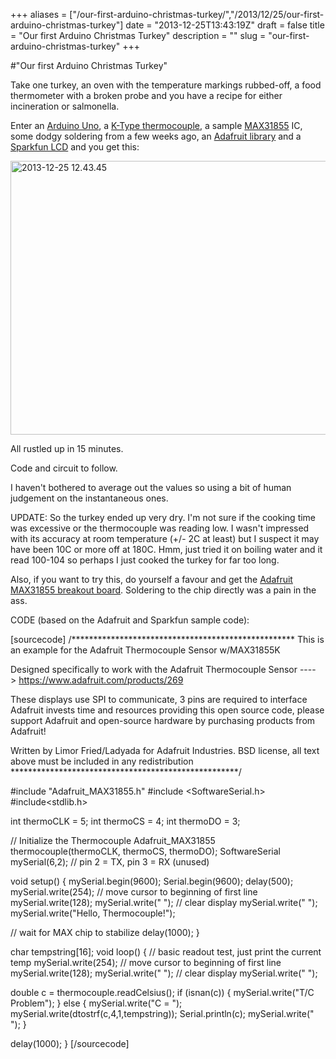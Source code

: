 +++
aliases = ["/our-first-arduino-christmas-turkey/","/2013/12/25/our-first-arduino-christmas-turkey"]
date = "2013-12-25T13:43:19Z"
draft = false
title = "Our first Arduino Christmas Turkey"
description = ""
slug = "our-first-arduino-christmas-turkey"
+++

#"Our first Arduino Christmas Turkey"

Take one turkey, an oven with the temperature markings rubbed-off, a food thermometer with a broken probe and you have a recipe for either incineration or salmonella.

Enter an <a href="http://store.arduino.cc/index.php?main_page=product_info&amp;cPath=11&amp;products_id=195">Arduino Uno</a>, a <a href="https://www.olimex.com/Products/Components/Misc/TC-K-TYPE/">K-Type thermocouple</a>, a sample <a href="http://www.maximintegrated.com/datasheet/index.mvp/id/7273">MAX31855</a> IC, some dodgy soldering from a few weeks ago, an <a href="https://github.com/adafruit/Adafruit-MAX31855-library">Adafruit library</a> and a <a href="https://www.sparkfun.com/products/9393">Sparkfun LCD</a> and you get this:

<a href="https://s3-eu-west-1.amazonaws.com/conoroneill.net/wp-content/uploads/2013/12/2013-12-25-12.43.45.jpg"><img class="aligncenter size-large wp-image-1229" alt="2013-12-25 12.43.45" src="https://s3-eu-west-1.amazonaws.com/conoroneill.net/wp-content/uploads/2013/12/2013-12-25-12.43.45-1024x768.jpg" width="584" height="438" /></a>

All rustled up in 15 minutes.

Code and circuit to follow.

I haven't bothered to average out the values so using a bit of human judgement on the instantaneous ones.

UPDATE: So the turkey ended up very dry. I'm not sure if the cooking time was excessive or the thermocouple was reading low. I wasn't impressed with its accuracy at room temperature (+/- 2C at least) but I suspect it may have been 10C or more off at 180C. Hmm, just tried it on boiling water and it read 100-104 so perhaps I just cooked the turkey for far too long.

Also, if you want to try this, do yourself a favour and get the <a href="http://www.adafruit.com/products/269">Adafruit MAX31855 breakout board</a>. Soldering to the chip directly was a pain in the ass.

CODE (based on the Adafruit and Sparkfun sample code):

[sourcecode]
/*************************************************** 
 This is an example for the Adafruit Thermocouple Sensor w/MAX31855K

 Designed specifically to work with the Adafruit Thermocouple Sensor
 ----&gt; https://www.adafruit.com/products/269

 These displays use SPI to communicate, 3 pins are required to 
 interface
 Adafruit invests time and resources providing this open source code, 
 please support Adafruit and open-source hardware by purchasing 
 products from Adafruit!

 Written by Limor Fried/Ladyada for Adafruit Industries. 
 BSD license, all text above must be included in any redistribution
 ****************************************************/

#include &quot;Adafruit_MAX31855.h&quot;
#include &lt;SoftwareSerial.h&gt;
#include&lt;stdlib.h&gt;

int thermoCLK = 5;
int thermoCS = 4;
int thermoDO = 3;

// Initialize the Thermocouple
Adafruit_MAX31855 thermocouple(thermoCLK, thermoCS, thermoDO);
SoftwareSerial mySerial(6,2); // pin 2 = TX, pin 3 = RX (unused)

 
void setup() {
 mySerial.begin(9600);
 Serial.begin(9600);
 delay(500);
 mySerial.write(254); // move cursor to beginning of first line
 mySerial.write(128);
 mySerial.write(&quot; &quot;); // clear display
 mySerial.write(&quot; &quot;);
 mySerial.write(&quot;Hello, Thermocouple!&quot;);

 // wait for MAX chip to stabilize
 delay(1000);
}

char tempstring[16];
void loop() {
 // basic readout test, just print the current temp
 mySerial.write(254); // move cursor to beginning of first line
 mySerial.write(128);
 mySerial.write(&quot; &quot;); // clear display
 mySerial.write(&quot; &quot;);
 
 double c = thermocouple.readCelsius();
 if (isnan(c)) 
 {
 mySerial.write(&quot;T/C Problem&quot;);
 } 
 else 
 {
 mySerial.write(&quot;C = &quot;); 
 mySerial.write(dtostrf(c,4,1,tempstring));
 Serial.println(c);
 mySerial.write(&quot; &quot;); 
 }
 
 delay(1000);
}
[/sourcecode]